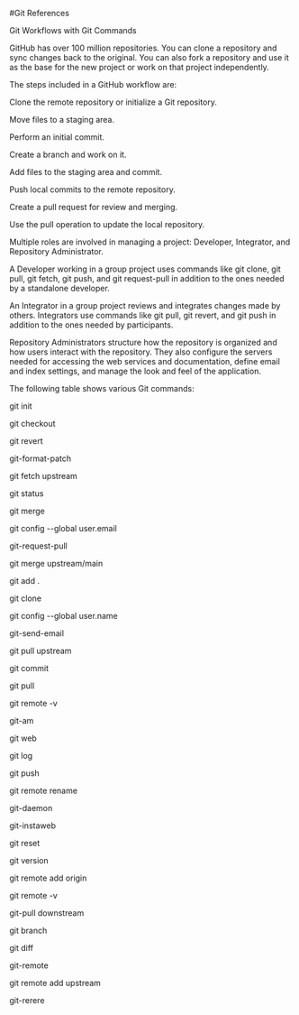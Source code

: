 #Git References

Git Workflows with Git Commands


GitHub has over 100 million repositories. You can clone a repository and sync changes back to the original. You can also fork a repository and use it as the base for the new project or work on that project independently.

The steps included in a GitHub workflow are:

Clone the remote repository or initialize a Git repository.

Move files to a staging area.

Perform an initial commit.

Create a branch and work on it.

Add files to the staging area and commit.

Push local commits to the remote repository.

Create a pull request for review and merging.

Use the pull operation to update the local repository.

Multiple roles are involved in managing a project: Developer, Integrator, and Repository Administrator.

A Developer working in a group project uses commands like git clone, git pull, git fetch, git push, and git request-pull in addition to the ones needed by a standalone developer.

An Integrator in a group project reviews and integrates changes made by others. Integrators use commands like git pull, git revert, and git push in addition to the ones needed by participants.

Repository Administrators structure how the repository is organized and how users interact with the repository. They also configure the servers needed for accessing the web services and documentation, define email and index settings, and manage the look and feel of the application.

The following table shows various Git commands:

git init

git checkout

git revert

git-format-patch

git fetch upstream

git status

git merge

git config --global user.email

git-request-pull

git merge upstream/main

git add .

git clone

git config --global user.name

git-send-email

git pull upstream

git commit 

git pull

git remote -v

git-am

git web

git log

git push

git remote rename

git-daemon

git-instaweb

git reset

git version

git remote add origin

git remote -v

git-pull downstream

git branch

git diff

git-remote

git remote add upstream

git-rerere
